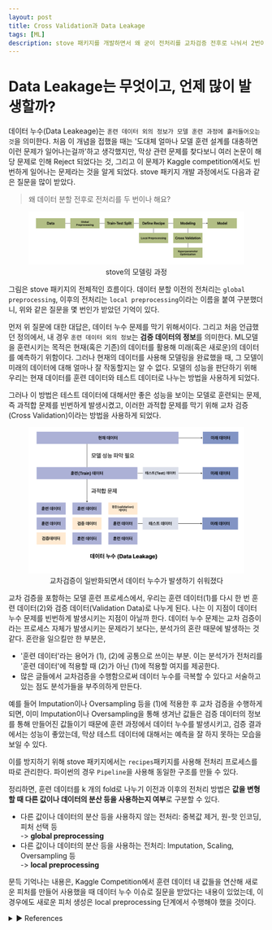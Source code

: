 ```yaml
---
layout: post
title: Cross Validation과 Data Leakage
tags: [ML]
description: stove 패키지를 개발하면서 왜 굳이 전처리를 교차검증 전후로 나눠서 2번이나 해야하냐는 질문을 많이 받아서, 데이터 누수(Data Leakage) 문제에 대해 정리해봤습니다. 
---
```

# Data Leakage는 무엇이고, 언제 많이 발생할까?

데이터 누수(Data Leakeage)는 `훈련 데이터 외의 정보가 모델 훈련 과정에 흘러들어오는 것`을 의미한다. 처음 이 개념을 접했을 때는 '도대체 얼마나 모델 훈련 설계를 대충하면 이런 문제가 일어나는걸까'하고 생각했지만, 막상 관련 문제를 찾다보니 여러 논문이 해당 문제로 인해 Reject 되었다는 것, 그리고 이 문제가 Kaggle competition에서도 빈번하게 일어나는 문제라는 것을 알게 되었다. stove 패키지 개발 과정에서도 다음과 같은 질문을 많이 받았다.

> 왜 데이터 분할 전후로 전처리를 두 번이나 해요?

<div align="center" class="image-with-caption">
  <figure>
    <img src="/assets/img/illustration/2023-02-26_1.png" alt="image description">
    <figcaption>stove의 모델링 과정</figcaption>
  </figure>
</div>

그림은 stove 패키지의 전체적인 흐름이다. 데이터 분할 이전의 전처리는 `global preprocessing`, 이후의 전처리는 `local preprocessing`이라는 이름을 붙여 구분했더니, 위와 같은 질문을 몇 번인가 받았던 기억이 있다. 

먼저 위 질문에 대한 대답은, 데이터 누수 문제를 막기 위해서이다. 그리고 처음 언급했던 정의에서, 내 경우 `훈련 데이터 외의 정보`는 **검증 데이터의 정보**를 의미한다. 
ML모델을 훈련시키는 목적은 현재(혹은 기존)의 데이터를 활용해 미래(혹은 새로운)의 데이터를 예측하기 위함이다. 그러나 현재의 데이터를 사용해 모델링을 완료했을 때, 그 모델이 미래의 데이터에 대해 얼마나 잘 작동할지는 알 수 없다. 모델의 성능을 판단하기 위해 우리는 현재 데이터를 훈련 데이터와 테스트 데이터로 나누는 방법을 사용하게 되었다. 

그러나 이 방법은 테스트 데이터에 대해서만 좋은 성능을 보이는 모델로 훈련되는 문제, 즉 과적합 문제를 빈번하게 발생시켰고, 이러한 과적합 문제를 막기 위해 교차 검증(Cross Validation)이라는 방법을 사용하게 되었다. 

<div align="center" class="image-with-caption">
  <figure>
    <img src="/assets/img/illustration/2023-05-01.png" alt="image description">
    <figcaption>교차검증이 일반화되면서 데이터 누수가 발생하기 쉬워졌다</figcaption>
  </figure>
</div>

교차 검증을 포함하는 모델 훈련 프로세스에서, 우리는 훈련 데이터(1)를 다시 한 번 훈련 데이터(2)와 검증 데이터(Validation Data)로 나누게 된다. 나는 이 지점이 데이터 누수 문제를 빈번하게 발생시키는 지점이 아닐까 한다. 데이터 누수 문제는 교차 검증이라는 프로세스 자체가 발생시키는 문제라기 보다는, 분석가의 혼란 때문에 발생하는 것 같다. 혼란을 일으킬만 한 부분은,

- '훈련 데이터'라는 용어가 (1), (2)에 공통으로 쓰이는 부분. 이는 분석가가 전처리를 '훈련 데이터'에 적용할 때 (2)가 아닌 (1)에 적용할 여지를 제공한다. 
- 많은 글들에서 교차검증을 수행함으로써 데이터 누수를 극복할 수 있다고 서술하고 있는 점도 분석가들을 부주의하게 만든다. 

예를 들어 Imputation이나 Oversampling 등을 (1)에 적용한 후 교차 검증을 수행하게 되면, 이미 Imputation이나 Oversampling을 통해 생겨난 값들은 검증 데이터의 정보를 통해 만들어진 값들이기 때문에 훈련 과정에서 데이터 누수를 발생시키고, 검증 결과에서는 성능이 좋았는데, 막상 테스트 데이터에 대해서는 예측을 잘 하지 못하는 모습을 보일 수 있다. 

이를 방지하기 위해 stove 패키지에서는 `recipes`패키지를 사용해 전처리 프로세스를 따로 관리한다. 파이썬의 경우 `Pipeline`을 사용해 동일한 구조를 만들 수 있다. 

정리하면, 훈련 데이터를 k 개의 fold로 나누기 이전과 이후의 전처리 방법은 **값을 변형할 때 다른 값이나 데이터의 분산 등을 사용하는지 여부**로 구분할 수 있다. 

- 다른 값이나 데이터의 분산 등을 사용하지 않는 전처리: 중복값 제거, 원-핫 인코딩, 피처 선택 등  
-> **global preprocessing**
- 다른 값이나 데이터의 분산 등을 사용하는 전처리: Imputation, Scaling, Oversampling 등  
-> **local preprocessing**

문득 기억나는 내용은, Kaggle Competition에서 훈련 데이터 내 값들을 연산해 새로운 피처를 만들어 사용했을 때 데이터 누수 이슈로 질문을 받았다는 내용이 있었는데, 이 경우에도 새로운 피처 생성은 local preprocessing 단계에서 수행해야 했을 것이다. 

 <details>
<summary>▶ References</summary>
<div markdown="1">
- https://towardsdatascience.com/k-fold-cross-validation-are-you-doing-it-right-e98cdf3e6690
- https://www.nature.com/articles/s41597-022-01618-6
- https://towardsdatascience.com/how-to-avoid-data-leakage-while-evaluating-the-performance-of-a-machine-learning-model-ac30f2bb8586
- https://alexforrest.github.io/you-might-be-leaking-data-even-if-you-cross-validate.html
- https://ieeexplore.ieee.org/document/8492368
</div>
</details>